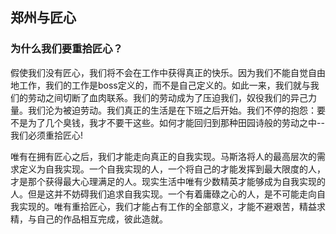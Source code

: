 

## 郑州与匠心


### 为什么我们要重拾匠心？

假使我们没有匠心，我们将不会在工作中获得真正的快乐。因为我们不能自觉自由地工作，我们的工作是boss定义的，而不是自己定义的。如此一来，我们就与我们的劳动之间切断了血肉联系。我们的劳动成为了压迫我们，奴役我们的异己力量。我们沦为被迫劳动。我们真正的生活是在下班之后开始。我们不停的抱怨：要不是为了几个臭钱，我才不要干这些。如何才能回归到那种田园诗般的劳动之中--我们必须重拾匠心!

唯有在拥有匠心之后，我们才能走向真正的自我实现。马斯洛将人的最高层次的需求定义为自我实现。一个自我实现的人，一个将自己的才能发挥到最大限度的人，才是那个获得最大心理满足的人。现实生活中唯有少数精英才能够成为自我实现的人。但是这并不妨碍我们追求自我实现。一个有着庸碌之心的人，是不可能走向自我实现的。唯有重拾匠心，我们才能占有工作的全部意义，才能不避艰苦，精益求精，与自己的作品相互完成，彼此造就。


